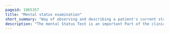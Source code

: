 ```yaml
---
pageid: 1065357
title: "Mental status examination"
short_summary: "Way of observing and describing a patient's current state of mind"
description: "The mental Status Test is an important Part of the clinical Assessment Process in neurological and psychiatric Practice. It is a structured Way of Monitoring and describing a Patient's psychological Functioning at a given Point in Time under the Domains of Appearance Appearance Behavior Mood and affect Speech thought Process Thought Content Perception Cognition Insight and Judgment. There are minor Variations in the Subdivision of the Mse and the Sequence and Names of Mse Domains."
---
```

